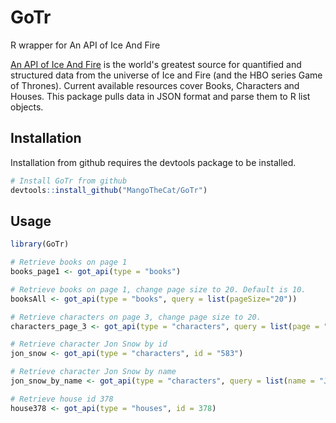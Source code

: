 # GoTr
R wrapper for An API of Ice And Fire

[An API of Ice And Fire](https://anapioficeandfire.com/) is the world's greatest source for quantified and structured data from the universe of Ice and Fire (and the HBO series Game of Thrones). Current available resources cover Books, Characters and Houses. This package pulls data in JSON format and parse them to R list objects.

## Installation
Installation from github requires the devtools package to be installed.

```R
# Install GoTr from github
devtools::install_github("MangoTheCat/GoTr")
```
## Usage

```R
library(GoTr)

# Retrieve books on page 1  
books_page1 <- got_api(type = "books")

# Retrieve books on page 1, change page size to 20. Default is 10.
booksAll <- got_api(type = "books", query = list(pageSize="20"))

# Retrieve characters on page 3, change page size to 20. 
characters_page_3 <- got_api(type = "characters", query = list(page = "3", pageSize="20"))

# Retrieve character Jon Snow by id
jon_snow <- got_api(type = "characters", id = "583")

# Retrieve character Jon Snow by name
jon_snow_by_name <- got_api(type = "characters", query = list(name = "Jon Snow"))

# Retrieve house id 378
house378 <- got_api(type = "houses", id = 378)
```
